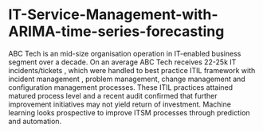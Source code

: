# IT-Service-Management-with-ARIMA-time-series-forecasting

ABC Tech is an mid-size organisation operation in IT-enabled business segment over a decade. On an average ABC Tech receives 22-25k IT incidents/tickets , which were handled to best practice ITIL framework with incident management , problem management, change management and configuration management processes. These ITIL practices attained matured process level and a recent audit confirmed that further improvement initiatives may not yield return of investment. Machine learning looks prospective to improve ITSM processes through prediction and automation.
